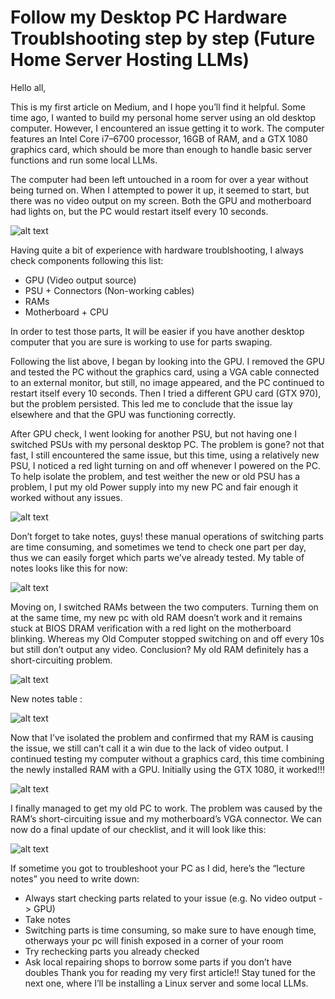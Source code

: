# Follow my Desktop PC Hardware Troublshooting step by step (Future Home Server Hosting LLMs)

Hello all,

This is my first article on Medium, and I hope you’ll find it helpful. Some time ago, I wanted to build my personal home server using an old desktop computer. However, I encountered an issue getting it to work. The computer features an Intel Core i7–6700 processor, 16GB of RAM, and a GTX 1080 graphics card, which should be more than enough to handle basic server functions and run some local LLMs.

The computer had been left untouched in a room for over a year without being turned on. When I attempted to power it up, it seemed to start, but there was no video output on my screen. Both the GPU and motherboard had lights on, but the PC would restart itself every 10 seconds.

![alt text](https://github.com/mohanex/Random-tutorials/blob/main/Desktop_Hardware_Troubleshooting/image1.jpg)

Having quite a bit of experience with hardware troublshooting, I always check components following this list:
- GPU (Video output source)
- PSU + Connectors (Non-working cables)
- RAMs
- Motherboard + CPU

In order to test those parts, It will be easier if you have another desktop computer that you are sure is working to use for parts swaping.

Following the list above, I began by looking into the GPU. I removed the GPU and tested the PC without the graphics card, using a VGA cable connected to an external monitor, but still, no image appeared, and the PC continued to restart itself every 10 seconds. Then I tried a different GPU card (GTX 970), but the problem persisted. This led me to conclude that the issue lay elsewhere and that the GPU was functioning correctly.

After GPU check, I went looking for another PSU, but not having one I switched PSUs with my personal desktop PC. The problem is gone? not that fast, I still encountered the same issue, but this time, using a relatively new PSU, I noticed a red light turning on and off whenever I powered on the PC. To help isolate the problem, and test weither the new or old PSU has a problem, I put my old Power supply into my new PC and fair enough it worked without any issues.

![alt text](image2.jpg)

Don’t forget to take notes, guys! these manual operations of switching parts are time consuming, and sometimes we tend to check one part per day, thus we can easily forget which parts we’ve already tested. My table of notes looks like this for now:

![alt text](image3.jpg)

Moving on, I switched RAMs between the two computers. Turning them on at the same time, my new pc with old RAM doesn’t work and it remains stuck at BIOS DRAM verification with a red light on the motherboard blinking. Whereas my Old Computer stopped switching on and off every 10s but still don’t output any video. Conclusion? My old RAM definitely has a short-circuiting problem.

![alt text](image4.jpg)

New notes table :

![alt text](image5.jpg)

Now that I’ve isolated the problem and confirmed that my RAM is causing the issue, we still can’t call it a win due to the lack of video output. I continued testing my computer without a graphics card, this time combining the newly installed RAM with a GPU. Initially using the GTX 1080, it worked!!!

![alt text](image6.jpg)

I finally managed to get my old PC to work. The problem was caused by the RAM’s short-circuiting issue and my motherboard’s VGA connector. We can now do a final update of our checklist, and it will look like this:

![alt text](image7.jpg)

If sometime you got to troubleshoot your PC as I did, here’s the “lecture notes” you need to write down:

- Always start checking parts related to your issue (e.g. No video output -> GPU)
- Take notes
- Switching parts is time consuming, so make sure to have enough time, otherways your pc will finish exposed in a corner of your room
- Try rechecking parts you already checked
- Ask local repairing shops to borrow some parts if you don’t have doubles
Thank you for reading my very first article!! Stay tuned for the next one, where I’ll be installing a Linux server and some local LLMs.
